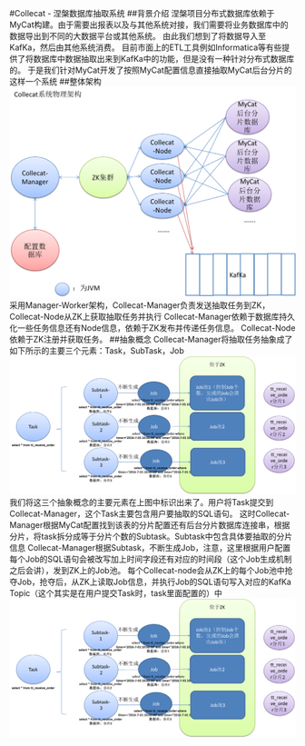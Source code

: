 #Collecat - 涅槃数据库抽取系统
##背景介绍
涅槃项目分布式数据库依赖于MyCat构建。由于需要出报表以及与其他系统对接，我们需要将业务数据库中的数据导出到不同的大数据平台或其他系统。
由此我们想到了将数据导入至KafKa，然后由其他系统消费。
目前市面上的ETL工具例如Informatica等有些提供了将数据库中数据抽取出来到KafKa中的功能，但是没有一种针对分布式数据库的。
于是我们针对MyCat开发了按照MyCat配置信息直接抽取MyCat后台分片的这样一个系统
##整体架构
![架构图](.\document\img\image1.png)
采用Manager-Worker架构，Collecat-Manager负责发送抽取任务到ZK，Collecat-Node从ZK上获取抽取任务并执行
Collecat-Manager依赖于数据库持久化一些任务信息还有Node信息，依赖于ZK发布并传递任务信息。
Collecat-Node依赖于ZK注册并获取任务。
##抽象概念
Collecat-Manager将抽取任务抽象成了如下所示的主要三个元素：Task，SubTask，Job
![Collecat-Manager工作图](.\document\img\image2.png)
我们将这三个抽象概念的主要元素在上图中标识出来了。用户将Task提交到Collecat-Manager，这个Task主要包含用户要抽取的SQL语句。
这时Collecat-Manager根据MyCat配置找到该表的分片配置还有后台分片数据库连接串，根据分片，将task拆分成等于分片个数的Subtask。Subtask中包含具体要抽取的分片信息
Collecat-Manager根据Subtask，不断生成Job，注意，这里根据用户配置每个Job的SQL语句会被改写加上时间字段还有对应的时间段（这个Job生成机制之后会讲），发到ZK上的Job池。
每个Collecat-node会从ZK上的每个Job池中抢夺Job，抢夺后，从ZK上读取Job信息，并执行Job的SQL语句写入对应的KafKa Topic（这个其实是在用户提交Task时，task里面配置的）中
![Collecat-Node工作图](.\document\img\image2.png)